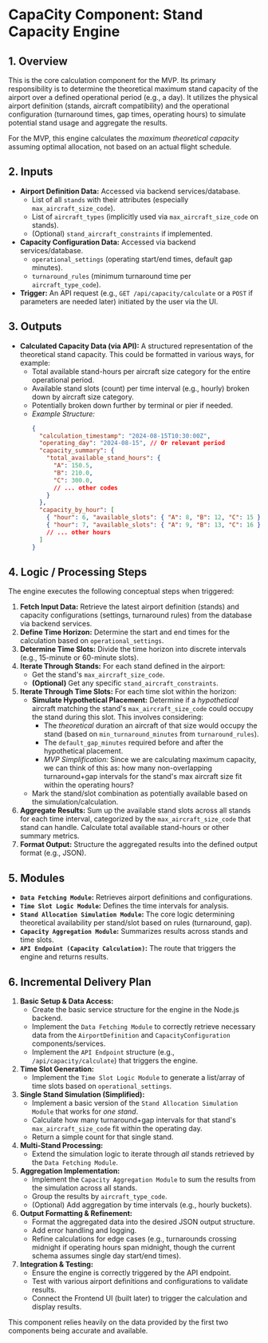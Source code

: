 # CapaCity Component: Stand Capacity Engine

## 1. Overview

This is the core calculation component for the MVP. Its primary responsibility is to determine the theoretical maximum stand capacity of the airport over a defined operational period (e.g., a day). It utilizes the physical airport definition (stands, aircraft compatibility) and the operational configuration (turnaround times, gap times, operating hours) to simulate potential stand usage and aggregate the results.

For the MVP, this engine calculates the *maximum theoretical capacity* assuming optimal allocation, not based on an actual flight schedule.

## 2. Inputs

*   **Airport Definition Data:** Accessed via backend services/database.
    *   List of all `stands` with their attributes (especially `max_aircraft_size_code`).
    *   List of `aircraft_types` (implicitly used via `max_aircraft_size_code` on stands).
    *   (Optional) `stand_aircraft_constraints` if implemented.
*   **Capacity Configuration Data:** Accessed via backend services/database.
    *   `operational_settings` (operating start/end times, default gap minutes).
    *   `turnaround_rules` (minimum turnaround time per `aircraft_type_code`).
*   **Trigger:** An API request (e.g., `GET /api/capacity/calculate` or a `POST` if parameters are needed later) initiated by the user via the UI.

## 3. Outputs

*   **Calculated Capacity Data (via API):** A structured representation of the theoretical stand capacity. This could be formatted in various ways, for example:
    *   Total available stand-hours per aircraft size category for the entire operational period.
    *   Available stand slots (count) per time interval (e.g., hourly) broken down by aircraft size category.
    *   Potentially broken down further by terminal or pier if needed.
    *   *Example Structure:* 
        ```json
        {
          "calculation_timestamp": "2024-08-15T10:30:00Z",
          "operating_day": "2024-08-15", // Or relevant period
          "capacity_summary": {
            "total_available_stand_hours": {
              "A": 150.5,
              "B": 210.0,
              "C": 300.0,
              // ... other codes
            }
          },
          "capacity_by_hour": [
            { "hour": 6, "available_slots": { "A": 8, "B": 12, "C": 15 } },
            { "hour": 7, "available_slots": { "A": 9, "B": 13, "C": 16 } },
            // ... other hours
          ]
        }
        ```

## 4. Logic / Processing Steps

The engine executes the following conceptual steps when triggered:

1.  **Fetch Input Data:** Retrieve the latest airport definition (stands) and capacity configurations (settings, turnaround rules) from the database via backend services.
2.  **Define Time Horizon:** Determine the start and end times for the calculation based on `operational_settings`.
3.  **Determine Time Slots:** Divide the time horizon into discrete intervals (e.g., 15-minute or 60-minute slots).
4.  **Iterate Through Stands:** For each stand defined in the airport:
    *   Get the stand's `max_aircraft_size_code`.
    *   **(Optional)** Get any specific `stand_aircraft_constraints`.
5.  **Iterate Through Time Slots:** For each time slot within the horizon:
    *   **Simulate Hypothetical Placement:** Determine if a *hypothetical* aircraft matching the stand's `max_aircraft_size_code` could occupy the stand during this slot. This involves considering:
        *   The *theoretical* duration an aircraft of that size would occupy the stand (based on `min_turnaround_minutes` from `turnaround_rules`).
        *   The `default_gap_minutes` required before and after the hypothetical placement.
        *   *MVP Simplification:* Since we are calculating maximum capacity, we can think of this as: how many non-overlapping turnaround+gap intervals for the stand's max aircraft size fit within the operating hours?
    *   Mark the stand/slot combination as potentially available based on the simulation/calculation.
6.  **Aggregate Results:** Sum up the available stand slots across all stands for each time interval, categorized by the `max_aircraft_size_code` that stand can handle. Calculate total available stand-hours or other summary metrics.
7.  **Format Output:** Structure the aggregated results into the defined output format (e.g., JSON).

## 5. Modules

*   **`Data Fetching Module`:** Retrieves airport definitions and configurations.
*   **`Time Slot Logic Module`:** Defines the time intervals for analysis.
*   **`Stand Allocation Simulation Module`:** The core logic determining theoretical availability per stand/slot based on rules (turnaround, gap).
*   **`Capacity Aggregation Module`:** Summarizes results across stands and time slots.
*   **`API Endpoint (Capacity Calculation)`:** The route that triggers the engine and returns results.

## 6. Incremental Delivery Plan

1.  **Basic Setup & Data Access:**
    *   Create the basic service structure for the engine in the Node.js backend.
    *   Implement the `Data Fetching Module` to correctly retrieve necessary data from the `AirportDefinition` and `CapacityConfiguration` components/services.
    *   Implement the `API Endpoint` structure (e.g., `/api/capacity/calculate`) that triggers the engine.
2.  **Time Slot Generation:**
    *   Implement the `Time Slot Logic Module` to generate a list/array of time slots based on `operational_settings`.
3.  **Single Stand Simulation (Simplified):**
    *   Implement a basic version of the `Stand Allocation Simulation Module` that works for *one stand*.
    *   Calculate how many turnaround+gap intervals for that stand's `max_aircraft_size_code` fit within the operating day.
    *   Return a simple count for that single stand.
4.  **Multi-Stand Processing:**
    *   Extend the simulation logic to iterate through *all* stands retrieved by the `Data Fetching Module`.
5.  **Aggregation Implementation:**
    *   Implement the `Capacity Aggregation Module` to sum the results from the simulation across all stands.
    *   Group the results by `aircraft_type_code`.
    *   (Optional) Add aggregation by time intervals (e.g., hourly buckets).
6.  **Output Formatting & Refinement:**
    *   Format the aggregated data into the desired JSON output structure.
    *   Add error handling and logging.
    *   Refine calculations for edge cases (e.g., turnarounds crossing midnight if operating hours span midnight, though the current schema assumes single day start/end times).
7.  **Integration & Testing:**
    *   Ensure the engine is correctly triggered by the API endpoint.
    *   Test with various airport definitions and configurations to validate results.
    *   Connect the Frontend UI (built later) to trigger the calculation and display results.

This component relies heavily on the data provided by the first two components being accurate and available. 